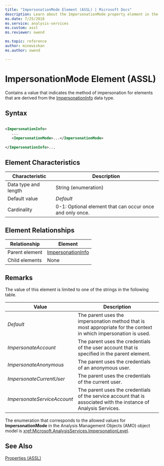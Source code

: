 ```yaml
---
title: "ImpersonationMode Element (ASSL) | Microsoft Docs"
description: Learn about the ImpersonationMode property element in the Analysis Services Scripting Language (ASSL) schema.
ms.date: 7/25/2018
ms.service: analysis-services
ms.custom: assl
ms.reviewer: owend

ms.topic: reference
author: minewiskan
ms.author: owend

---
```

# ImpersonationMode Element (ASSL)

  Contains a value that indicates the method of impersonation for elements that are derived from the [ImpersonationInfo](../data-type/impersonationinfo-data-type-assl.md) data type.  
  
## Syntax  
  
```xml  
  
<ImpersonationInfo>  
   ...  
   <ImpersonationMode>...</ImpersonationMode>  
  
</ImpersonationInfo>...  
```  
  
## Element Characteristics  
  
|Characteristic|Description|  
|--------------------|-----------------|  
|Data type and length|String (enumeration)|  
|Default value|*Default*|  
|Cardinality|0-1: Optional element that can occur once and only once.|  
  
## Element Relationships  
  
|Relationship|Element|  
|------------------|-------------|  
|Parent element|[ImpersonationInfo](../data-type/impersonationinfo-data-type-assl.md)|  
|Child elements|None|  
  
## Remarks  
 The value of this element is limited to one of the strings in the following table.  
  
|Value|Description|  
|-----------|-----------------|  
|*Default*|The parent uses the impersonation method that is most appropriate for the context in which impersonation is used.|  
|*ImpersonateAccount*|The parent uses the credentials of the user account that is specified in the parent element.|  
|*ImpersonateAnonymous*|The parent uses the credentials of an anonymous user.|  
|*ImpersonateCurrentUser*|The parent uses the credentials of the current user.|  
|*ImpersonateServiceAccount*|The parent uses the credentials of the service account that is associated with the instance of Analysis Services.|  
  
 The enumeration that corresponds to the allowed values for **ImpersonationMode** in the Analysis Management Objects (AMO) object model is <xref:Microsoft.AnalysisServices.ImpersonationLevel>.  
  
## See Also  
 [Properties &#40;ASSL&#41;](properties-assl.md)  
  
  
